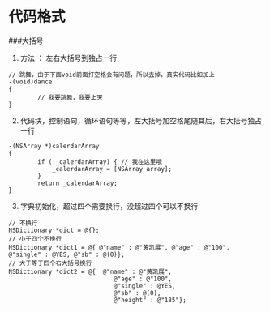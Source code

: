 # 代码格式

###大括号
1. 方法 ： 左右大括号到独占一行
```objc
// 跳舞，由于下面void前面打空格会有问题，所以去掉，真实代码比如加上
-(void)dance
{
        // 我要跳舞，我要上天
}
```
2. 代码块，控制语句，循环语句等等，左大括号加空格尾随其后，右大括号独占一行
```objc
-(NSArray *)calerdarArray
{
        if (!_calerdarArray) { // 我在这里哦
            _calerdarArray = [NSArray array];
        }
        return _calerdarArray;
}
```
3. 字典初始化，超过四个需要换行，没超过四个可以不换行
```objc
// 不换行
NSDictionary *dict = @{};
// 小于四个不换行
NSDictionary *dict1 = @{ @"name" : @"黄凯展", @"age" : @"100", @"single" : @YES, @"sb" : @(0)};
// 大于等于四个右大括号换行
NSDictionary *dict2 = @{  @"name" : @"黄凯展",
                             @"age" : @"100",
                             @"single" : @YES,
                             @"sb" : @(0),
                             @"height" : @"185"};
```